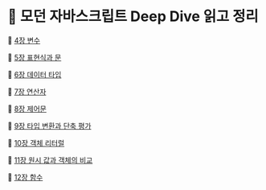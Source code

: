 # 🫧 모던 자바스크립트 Deep Dive 읽고 정리

📔 [4장 변수](https://github.com/jwo0o0/Modern-Javascript-Deep-Dive/blob/db0febd7f1cd6d7a4105aada8b5f159ab54b01c3/4%EC%9E%A5%20%EB%B3%80%EC%88%98.md)

📔 [5장 표현식과 문](https://github.com/jwo0o0/Modern-Javascript-Deep-Dive/blob/db0febd7f1cd6d7a4105aada8b5f159ab54b01c3/5%EC%9E%A5%20%ED%91%9C%ED%98%84%EC%8B%9D%EA%B3%BC%20%EB%AC%B8.md)

📔 [6장 데이터 타입](https://github.com/jwo0o0/Modern-Javascript-Deep-Dive/blob/db0febd7f1cd6d7a4105aada8b5f159ab54b01c3/6%EC%9E%A5%20%EB%8D%B0%EC%9D%B4%ED%84%B0%20%ED%83%80%EC%9E%85.md)

📔 [7장 연산자](https://github.com/jwo0o0/Modern-Javascript-Deep-Dive/blob/db0febd7f1cd6d7a4105aada8b5f159ab54b01c3/7%EC%9E%A5%20%EC%97%B0%EC%82%B0%EC%9E%90.md)

📔 [8장 제어문](https://github.com/jwo0o0/Modern-Javascript-Deep-Dive/blob/db0febd7f1cd6d7a4105aada8b5f159ab54b01c3/8%EC%9E%A5%20%EC%A0%9C%EC%96%B4%EB%AC%B8.md)

📔 [9장 타입 변환과 단축 평가](https://github.com/jwo0o0/Modern-Javascript-Deep-Dive/blob/db0febd7f1cd6d7a4105aada8b5f159ab54b01c3/9%EC%9E%A5%20%ED%83%80%EC%9E%85%20%EB%B3%80%ED%99%98%EA%B3%BC%20%EB%8B%A8%EC%B6%95%20%ED%8F%89%EA%B0%80.md)

📔 [10장 객체 리터럴](https://github.com/jwo0o0/Modern-Javascript-Deep-Dive/blob/db0febd7f1cd6d7a4105aada8b5f159ab54b01c3/10%EC%9E%A5%20%EA%B0%9D%EC%B2%B4%20%EB%A6%AC%ED%84%B0%EB%9F%B4.md)

📔 [11장 원시 값과 객체의 비교](https://github.com/jwo0o0/Modern-Javascript-Deep-Dive/blob/db0febd7f1cd6d7a4105aada8b5f159ab54b01c3/11%EC%9E%A5%20%EC%9B%90%EC%8B%9C%20%EA%B0%92%EA%B3%BC%20%EA%B0%9D%EC%B2%B4%EC%9D%98%20%EB%B9%84%EA%B5%90.md)

📔 [12장 함수](https://github.com/jwo0o0/Modern-Javascript-Deep-Dive/blob/db0febd7f1cd6d7a4105aada8b5f159ab54b01c3/12%EC%9E%A5%20%ED%95%A8%EC%88%98.md)
